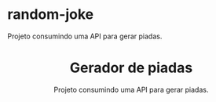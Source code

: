 # random-joke

Projeto consumindo uma API para gerar piadas.


<h1 align="center">Gerador de piadas</h1>

<p align="center">Projeto consumindo uma API para gerar piadas.</p>
